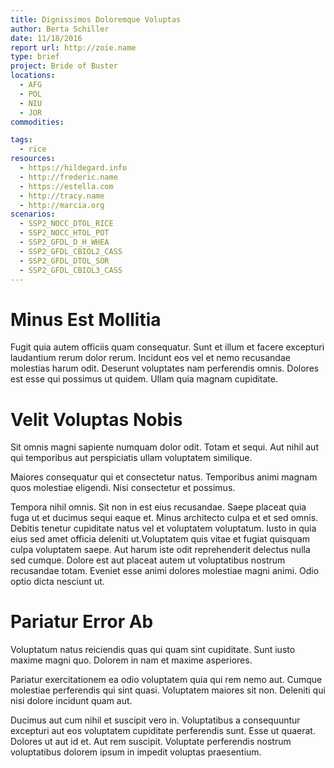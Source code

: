```yaml
---
title: Dignissimos Doloremque Voluptas
author: Berta Schiller
date: 11/18/2016
report url: http://zoie.name
type: brief
project: Bride of Buster
locations:
  - AFG
  - POL
  - NIU
  - JOR
commodities:

tags:
  - rice
resources:
  - https://hildegard.info
  - http://frederic.name
  - https://estella.com
  - http://tracy.name
  - http://marcia.org
scenarios:
  - SSP2_NOCC_DTOL_RICE
  - SSP2_NOCC_HTOL_POT
  - SSP2_GFDL_D_H_WHEA
  - SSP2_GFDL_CBIOL2_CASS
  - SSP2_GFDL_DTOL_SOR
  - SSP2_GFDL_CBIOL3_CASS
---
```

# Minus Est Mollitia
Fugit quia autem officiis quam consequatur. Sunt et illum et facere excepturi laudantium rerum dolor rerum. Incidunt eos vel et nemo recusandae molestias harum odit. Deserunt voluptates nam perferendis omnis. Dolores est esse qui possimus ut quidem. Ullam quia magnam cupiditate.

# Velit Voluptas Nobis
Sit omnis magni sapiente numquam dolor odit. Totam et sequi. Aut nihil aut qui temporibus aut perspiciatis ullam voluptatem similique.
 Maiores consequatur qui et consectetur natus. Temporibus animi magnam quos molestiae eligendi. Nisi consectetur et possimus.
 Tempora nihil omnis. Sit non in est eius recusandae. Saepe placeat quia fuga ut et ducimus sequi eaque et. Minus architecto culpa et et sed omnis. Debitis tenetur cupiditate natus vel et voluptatem voluptatum. Iusto in quia eius sed amet officia deleniti ut.Voluptatem quis vitae et fugiat quisquam culpa voluptatem saepe. Aut harum iste odit reprehenderit delectus nulla sed cumque. Dolore est aut placeat autem ut voluptatibus nostrum recusandae totam. Eveniet esse animi dolores molestiae magni animi. Odio optio dicta nesciunt ut.

# Pariatur Error Ab
Voluptatum natus reiciendis quas qui quam sint cupiditate. Sunt iusto maxime magni quo. Dolorem in nam et maxime asperiores.
 Pariatur exercitationem ea odio voluptatem quia qui rem nemo aut. Cumque molestiae perferendis qui sint quasi. Voluptatem maiores sit non. Deleniti qui nisi dolore incidunt quam aut.
 Ducimus aut cum nihil et suscipit vero in. Voluptatibus a consequuntur excepturi aut eos voluptatem cupiditate perferendis sunt. Esse ut quaerat. Dolores ut aut id et. Aut rem suscipit. Voluptate perferendis nostrum voluptatibus dolorem ipsum in impedit voluptas praesentium.
